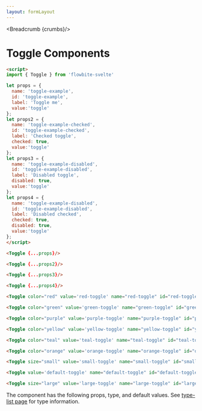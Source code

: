 ```yaml
---
layout: formLayout
---
```


<script>
import Htwo from '../utils/Htwo.svelte'
import ExampleDiv from '../utils/ExampleDiv.svelte'
import { onMount } from 'svelte';
import { Toggle, Table, TableDefaultRow, Breadcrumb } from '$lib/index'
import { AtSymbolOutline , MailOutline } from 'svelte-heros'
import componentProps from '../props/Toggle.json'
let items = componentProps.props

let propHeader = ['Name', 'Type', 'Default']

let divClass='w-full relative overflow-x-auto shadow-md sm:rounded-lg'
let theadClass ='text-xs text-gray-700 uppercase bg-gray-50 dark:bg-gray-700 dark:text-white'

let props = {
  name: 'toggle-example',
  id: 'toggle-example',
  label: 'Toggle me',
  value:'toggle1'
};
let props2 = {
  name: 'toggle-example-checked',
  id: 'toggle-example-checked',
  label: 'Checked toggle',
  checked: true,
  value:'toggle2'
};
let props3 = {
  name: 'toggle-example-disabled',
  id: 'toggle-example-disabled',
  label: 'Disabled toggle',
  disabled: true,
  value:'toggle3'
};
let props4 = {
  name: 'toggle-example-disabled',
  id: 'toggle-example-disabled',
  label: 'Disabled checked',
  checked: true,
  disabled: true,
  value:'toggle4'
};
  let crumbs = [
    {
      label:'Home',
      href:'/'
    },
    {
      label:'Forms',
      href:'/forms/'
    },
    {
      label:'Toggle',
      href:'/forms/toggle'
    }
  ]
</script>

<Breadcrumb {crumbs}/>


<h1 class="text-3xl w-full dark:text-white py-8">Toggle Components</h1>

<Htwo label="Examples" />

<ExampleDiv>
<div class="w-full py-2">
<Toggle {...props} />
</div>
<div class="w-full py-2">
<Toggle {...props2}/>
</div>
<div class="w-full py-2">
<Toggle {...props3}/>
</div>
<div class="w-full py-2">
<Toggle {...props4}/>
</div>
</ExampleDiv>

```html
<script>
import { Toggle } from 'flowbite-svelte'

let props = {
  name: 'toggle-example',
  id: 'toggle-example',
  label: 'Toggle me',
  value:'toggle'
};
let props2 = {
  name: 'toggle-example-checked',
  id: 'toggle-example-checked',
  label: 'Checked toggle',
  checked: true,
  value:'toggle'
};
let props3 = {
  name: 'toggle-example-disabled',
  id: 'toggle-example-disabled',
  label: 'Disabled toggle',
  disabled: true,
  value:'toggle'
};
let props4 = {
  name: 'toggle-example-disabled',
  id: 'toggle-example-disabled',
  label: 'Disabled checked',
  checked: true,
  disabled: true,
  value:'toggle'
};
</script>

<Toggle {...props}/>

<Toggle {...props2}/>

<Toggle {...props3}/>

<Toggle {...props4}/>
```

<Htwo label="Colors" />

<ExampleDiv class="flex justify-between">

<Toggle color="red" value='red-toggle' name="red-toggle" id="red-toggle" label="Red" checked/>

<Toggle color="green" value='green-toggle' name="green-toggle" id="green-toggle" label="Green" checked/>

<Toggle color="purple" value='purple-toggle' name="purple-toggle" id="purple-toggle" label="Purple" checked/>

<Toggle color="yellow" value='yellow-toggle' name="yellow-toggle" id="yellow-toggle" label="Yellow" checked/>

<Toggle color="teal" value='teal-toggle' name="teal-toggle" id="teal-toggle" label="Teal" checked/>

<Toggle color="orange" value='orange-toggle' name="orange-toggle" id="orange-toggle" label="Orange" checked/>

</ExampleDiv>

```html
<Toggle color="red" value='red-toggle' name="red-toggle" id="red-toggle" label="Red" checked/>

<Toggle color="green" value='green-toggle' name="green-toggle" id="green-toggle" label="Green" checked/>

<Toggle color="purple" value='purple-toggle' name="purple-toggle" id="purple-toggle" label="Purple" checked/>

<Toggle color="yellow" value='yellow-toggle' name="yellow-toggle" id="yellow-toggle" label="Yellow" checked/>

<Toggle color="teal" value='teal-toggle' name="teal-toggle" id="teal-toggle" label="Teal" checked/>

<Toggle color="orange" value='orange-toggle' name="orange-toggle" id="orange-toggle" label="Orange" checked/>
```

<Htwo label="Sizes" />

<ExampleDiv>
<div class="w-full py-2">
<Toggle size="small" value='small-toggle' name="small-toggle" id="small-toggle" label="Small toggle" checked/>
</div>
<div class="w-full py-2">
<Toggle value='default-toggle' name="default-toggle" id="default-toggle" label="Default toggle" checked/>
</div>
<div class="w-full py-2">
<Toggle size="large" value='large-toggle' name="large-toggle" id="large-toggle" label="Large toggle" checked/>
</div>
</ExampleDiv>

```html
<Toggle size="small" value='small-toggle' name="small-toggle" id="small-toggle" label="Small toggle" checked/>

<Toggle value='default-toggle' name="default-toggle" id="default-toggle" label="Default toggle" checked/>

<Toggle size="large" value='large-toggle' name="large-toggle" id="large-toggle" label="Large toggle" checked/>
```

<Htwo label="Props" />

<p>The component has the following props, type, and default values. See <a href="/type-list">type-list page</a> for type information.</p>

<Table header={propHeader} {divClass} {theadClass}>
  <TableDefaultRow {items} rowState='hover' />
</Table>
